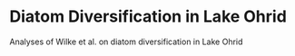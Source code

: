 # Diatom Diversification in Lake Ohrid
Analyses of Wilke et al. on diatom diversification in Lake Ohrid
